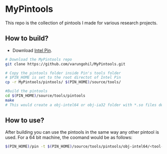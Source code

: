 # MyPintools
This repo is the collection of pintools I made for various research projects. 

## How to build?
- Download [Intel Pin](https://software.intel.com/en-us/articles/pin-a-dynamic-binary-instrumentation-tool).
```bash
# Download the MyPintools repo
git clone https://github.com/varungohil/MyPintools.git

# Copy the pintools folder inside Pin's tools folder
# $PIN_HOME is set to the root directot of Intel Pin
cp -r MyPintools/pintools/ $(PIN_HOME)/source/tools/

#Build the pintools
cd $(PIN_HOME)/source/tools/pintools
make
# This would create a obj-intel64 or obj-ia32 folder with *.so files depending on your machine's architecture.
```
## How to use?
After building you can use the pintools in the same way any other pintool is used.
For a 64 bit machine, the coomand would be as follows:
```bash
$(PIN_HOME)/pin -t $(PIN_HOME)/source/tools/pintools/obj-intel64/<tool-name>.so -- <path_to_app>
```

